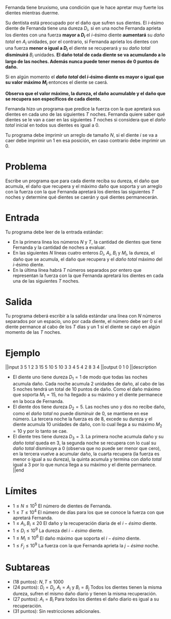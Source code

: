 Fernanda tiene bruxismo, una condición que le hace apretar muy fuerte los dientes mientras duerme.

Su dentista está preocupado por el daño que sufren sus dientes. El $i$-ésimo diente de Fernanda tiene una dureza $D_i$, si en una noche Fernanda aprieta los dientes con una fuerza **mayor a $D_i$** el $i$-ésimo diente **aumentará** su _daño total_ en $A_i$ unidades, por el contrario, si Fernanda aprieta los dientes con una fuerza **menor o igual a $D_i$** el diente se recuperará y su _daño total_ **disminuirá** $B_i$ unidades. **El daño total de cada diente se va acumulando a lo largo de las noches. Además nunca puede tener menos de $0$ puntos de daño.**

Si en algún momento el **_daño total_ del $i$-ésimo diente es mayor o igual que su valor máximo $M_i$** entonces el diente se caerá.

**Observa que el valor máximo, la dureza, el daño acumulable y el daño que se recupera son específicos de cada diente.**

Fernanda hizo un programa que predice la fuerza con la que apretará sus dientes en cada uno de las siguientes $T$ noches. Fernanda quiere saber qué dientes se le van a caer en las siguientes $T$ noches si considera que el _daño total_ inicial en todos sus dientes es igual a $0$.

Tu programa debe imprimir un arreglo de tamaño $N$, si el diente $i$ se va a caer debe imprimir un $1$ en esa posición, en caso contrario debe imprimir un $0$.

# Problema

Escribe un programa que para cada diente reciba su dureza, el daño que acumula, el daño que recupera y el máximo daño que soporta y un arreglo con la fuerza con la que Fernanda apretará los dientes las siguientes $T$ noches y determine qué dientes se caerán y qué dientes permanecerán.

# Entrada

Tu programa debe leer de la entrada estándar:

- En la primera línea los números $N$ y $T$, la cantidad de dientes que tiene Fernanda y la cantidad de noches a evaluar.
- En las siguientes $N$ líneas cuatro enteros $D_i$, $A_i$, $B_i$ y $M_i$, la dureza, el daño que se acumula, el daño que recupera y el _daño total_ máximo del $i$-ésimo diente.
- En la última línea habrá $T$ números separados por entero que representan la fuerza con la que Fernanda apretará los dientes en cada una de las siguientes $T$ noches.

# Salida

Tu programa deberá escribir a la salida estándar una línea con $N$ números separados por un espacio, uno por cada diente, el número debe ser $0$ si el diente permance al cabo de los $T$ días y un $1$ si el diente se cayó en algún momento de las $T$ noches.

# Ejemplo

||input
3 5
1 2 3 15
5 10 5 10
3 3 4 5
4 2 8 3 4
||output
0 1 0
||description

- El diente uno tiene dureza $D_1 = 1$ de modo que todas las noches acumula daño. Cada noche acumula $2$ unidades de daño, al cabo de las $5$ noches tendrá un total de $10$ puntos de daño. Como el daño máximo que soporta $M_1 = 15$, no ha llegado a su máximo y el diente permanece en la boca de Fernanda.
- El diente dos tiene dureza $D_2 = 5$. Las noches uno y dos no recibe daño, como el _daño total_ no puede disminuir de $0$, se mantiene en ese número. La tercera noche la fuerza es de $8$, excede su dureza y el diente acumula $10$ unidades de daño, con lo cual llega a su máximo $M_2 = 10$ y por lo tanto se cae.
- El diente tres tiene dureza $D_3 = 3$. La primera noche acumula daño y su _daño total_ queda en $3$, la segunda noche se recupera con lo cual su _daño total_ disminuye a $0$ (observa que no puede ser menor que cero), en la tercera vuelve a acumular daño, la cuarta recupera (la fuerza es menor o igual a su dureza), la quinta acumula y termina con _daño total_ igual a $3$ por lo que nunca llega a su máximo y el diente permanece.
  ||end

# Límites

- $1 \leq N \leq 10^5$ El número de dientes de Fernanda.
- $1 \leq T \leq 10^4$ El número de días para los que se conoce la fuerza con que apretará Fernanda.
- $1 \leq A_i, B_i \leq 20$ El daño y la recuperación diaria de el $i-ésimo$ diente.
- $1 \leq D_i \leq 10^9$ La dureza del $i-ésimo$ diente.
- $1 \leq M_i \leq 10^6$ El daño máximo que soporta el $i-ésimo$ diente.
- $1 \leq F_j \leq 10^9$ La fuerza con la que Fernanda aprieta la $j-ésima$ noche.

# Subtareas

- (18 puntos): $N, T \leq 1000$
- (24 puntos): $D_i = D_j$, $A_i = A_j$ y $B_i = B_j$ Todos los dientes tienen la misma dureza, sufren el mismo daño diario y tienen la misma recuperación.
- (27 puntos): $A_i = B_i$ Para todos los dientes el daño diario es igual a su recuperación.
- (31 puntos): Sin restricciones adicionales.

